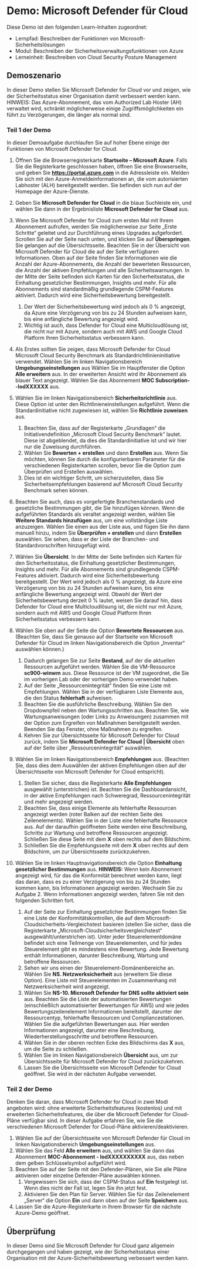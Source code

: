 <!---
---
Demo: Titel: „Microsoft Defender for Cloud“ Lernpfad/Modul/Lerneinheit: „Lernpfad: Beschreiben der Funktionen von Microsoft-Sicherheitslösungen; Modul 2: Beschreiben der Sicherheitsverwaltungsfunktionen von Azure; Lerneinheit 3: Beschreiben von Cloud Security Posture Management“
---
--->

# Demo: Microsoft Defender für Cloud

Diese Demo ist den folgenden Learn-Inhalten zugeordnet:

- Lernpfad: Beschreiben der Funktionen von Microsoft-Sicherheitslösungen
- Modul: Beschreiben der Sicherheitsverwaltungsfunktionen von Azure
- Lerneinheit: Beschreiben von Cloud Security Posture Management

## Demoszenario

In dieser Demo stellen Sie Microsoft Defender for Cloud vor und zeigen, wie der Sicherheitsstatus einer Organisation damit verbessert werden kann.  HINWEIS: Das Azure-Abonnement, das vom Authorized Lab Hoster (AH) verwaltet wird, schränkt möglicherweise einige Zugriffsmöglichkeiten ein führt zu Verzögerungen, die länger als normal sind.

### Teil 1 der Demo

In dieser Demoaufgabe durchlaufen Sie auf hoher Ebene einige der Funktionen von Microsoft Defender for Cloud.

1. Öffnen Sie die Browserregisterkarte **Startseite – Microsoft Azure**.  Falls Sie die Registerkarte geschlossen haben, öffnen Sie eine Browserseite, und geben Sie **https://portal.azure.com** in die Adressleiste ein. Melden Sie sich mit den Azure-Anmeldeinformationen an, die vom autorisierten Labhoster (ALH) bereitgestellt werden.  Sie befinden sich nun auf der Homepage der Azure-Dienste.

1. Geben Sie **Microsoft Defender for Cloud** in die blaue Suchleiste ein, und wählen Sie dann in der Ergebnisliste **Microsoft Defender for Cloud** aus.

1. Wenn Sie Microsoft Defender for Cloud zum ersten Mal mit Ihrem Abonnement aufrufen, werden Sie möglicherweise zur Seite „Erste Schritte“ geleitet und zur Durchführung eines Upgrades aufgefordert.  Scrollen Sie auf der Seite nach unten, und klicken Sie auf **Überspringen**.  Sie gelangen auf die Übersichtsseite. Beachten Sie in der Übersicht von Microsoft Defender für Cloud die auf der Seite verfügbaren Informationen.  Oben auf der Seite finden Sie Informationen wie die Anzahl der Azure-Abonnements, die Anzahl der bewerteten Ressourcen, die Anzahl der aktiven Empfehlungen und alle Sicherheitswarnungen.  In der Mitte der Seite befinden sich Karten für den Sicherheitsstatus, die Einhaltung gesetzlicher Bestimmungen, Insights und mehr.  Für alle Abonnements sind standardmäßig grundlegende CSPM-Features aktiviert. Dadurch wird eine Sicherheitsbewertung bereitgestellt.  
    1. Der Wert der Sicherheitsbewertung wird jedoch als 0 % angezeigt, da Azure eine Verzögerung von bis zu 24 Stunden aufweisen kann, bis eine anfängliche Bewertung angezeigt wird.  
    1. Wichtig ist auch, dass Defender for Cloud eine Multicloudlösung ist, die nicht nur mit Azure, sondern auch mit AWS und Google Cloud Platform Ihren Sicherheitsstatus verbessern kann.

1. Als Erstes sollten Sie zeigen, dass Microsoft Defender for Cloud Microsoft Cloud Security Benchmark als Standardrichtlinieninitiative verwendet.  Wählen Sie im linken Navigationsbereich **Umgebungseinstellungen** aus Wählen Sie im Hauptfenster die Option **Alle erweitern** aus.  In der erweiterten Ansicht wird Ihr Abonnement als blauer Text angezeigt.  Wählen Sie das Abonnement **MOC Subscription--lodXXXXXX** aus.

1. Wählen Sie im linken Navigationsbereich **Sicherheitsrichtlinie** aus. Diese Option ist unter den Richtlinieneinstellungen aufgeführt. Wenn die Standardinitiative nicht zugewiesen ist, wählen Sie **Richtlinie zuweisen** aus.
    1. Beachten Sie, dass auf der Registerkarte „Grundlagen“ die Initiativendefinition „Microsoft Cloud Security Benchmark“ lautet.  Diese ist abgeblendet, da dies die Standardinitiative ist und wir hier nur die Zuweisung durchführen.
    1. Wählen Sie **Bewerten + erstellen** und dann **Erstellen** aus. Wenn Sie möchten, können Sie durch die konfigurierbaren Parameter für die verschiedenen Registerkarten scrollen, bevor Sie die Option zum Überprüfen und Erstellen auswählen.
    1. Dies ist ein wichtiger Schritt, um sicherzustellen, dass Sie Sicherheitsempfehlungen basierend auf Microsoft Cloud Security Benchmark sehen können.  

1. Beachten Sie auch, dass es vorgefertigte Branchenstandards und gesetzliche Bestimmungen gibt, die Sie hinzufügen können. Wenn die aufgeführten Standards als veraltet angezeigt werden, wählen Sie **Weitere Standards hinzufügen** aus, um eine vollständige Liste anzuzeigen.  Wählen Sie einen aus der Liste aus, und fügen Sie ihn dann manuell hinzu, indem Sie **Überprüfen + erstellen** und dann **Erstellen** auswählen.  Sie sehen, dass er der Liste der Branchen- und Standardvorschriften hinzugefügt wird.

1. Wählen Sie **Übersicht**.  In der Mitte der Seite befinden sich Karten für den Sicherheitsstatus, die Einhaltung gesetzlicher Bestimmungen, Insights und mehr.  Für alle Abonnements sind grundlegende CSPM-Features aktiviert. Dadurch wird eine Sicherheitsbewertung bereitgestellt. Der Wert wird jedoch als 0 % angezeigt, da Azure eine Verzögerung von bis zu 24 Stunden aufweisen kann, bis eine anfängliche Bewertung angezeigt wird.  Obwohl der Wert der Sicherheitsbewertung derzeit 0 % lautet, weisen Sie darauf hin, dass Defender for Cloud eine Multicloudlösung ist, die nicht nur mit Azure, sondern auch mit AWS und Google Cloud Platform Ihren Sicherheitsstatus verbessern kann.

1. Wählen Sie oben auf der Seite die Option **Bewertete Ressourcen** aus.  (Beachten Sie, dass Sie genauso auf der Startseite von Microsoft Defender für Cloud im linken Navigationsbereich die Option „Inventar“ auswählen können.)
    1. Dadurch gelangen Sie zur Seite **Bestand**, auf der die aktuellen Ressourcen aufgeführt werden. Wählen Sie die VM-Ressource **sc900-winwm** aus. Diese Ressource ist der VM zugeordnet, die Sie im vorherigen Lab oder der vorherigen Demo verwendet haben.
    1. Auf der Seite „Ressourcenintegrität“ finden Sie eine Liste mit Empfehlungen.  Wählen Sie in der verfügbaren Liste Elemente aus, die den Status **fehlerhaft** aufweisen.
    1. Beachten Sie die ausführliche Beschreibung.  Wählen Sie den Dropdownpfeil neben den Wartungsschritten aus. Beachten Sie, wie Wartungsanweisungen (oder Links zu Anweisungen) zusammen mit der Option zum Ergreifen von Maßnahmen bereitgestellt werden.  Beenden Sie das Fenster, ohne Maßnahmen zu ergreifen.
    1. Kehren Sie zur Übersichtsseite für Microsoft Defender for Cloud zurück, indem Sie **Microsoft Defender for Cloud | Übersicht** oben auf der Seite über „Ressourcenintegrität“ auswählen.

1. Wählen Sie im linken Navigationsbereich **Empfehlungen** aus.  (Beachten Sie, dass dies dem Auswählen der aktiven Empfehlungen oben auf der Übersichtsseite von Microsoft Defender for Cloud entspricht).
    1. Stellen Sie sicher, dass die Registerkarte **Alle Empfehlungen** ausgewählt (unterstrichen) ist.  Beachten Sie die Dashboardansicht, in der aktive Empfehlungen nach Schweregrad, Ressourcenintegrität und mehr angezeigt werden.
    1. Beachten Sie, dass einige Elemente als fehlerhafte Ressourcen angezeigt werden (roter Balken auf der rechten Seite des Zeilenelements).  Wählen Sie in der Liste eine fehlerhafte Ressource aus.  Auf der daraufhin geöffneten Seite werden eine Beschreibung, Schritte zur Wartung und betroffene Ressourcen angezeigt. Schließen Sie diese Seite mit dem **X** oben rechts auf dem Bildschirm.
    1. Schließen Sie die Empfehlungsseite mit dem **X** oben rechts auf dem Bildschirm, um zur Übersichtsseite zurückzukehren.

1. Wählen Sie im linken Hauptnavigationsbereich die Option **Einhaltung gesetzlicher Bestimmungen** aus.  **HINWEIS:** Wenn kein Abonnement angezeigt wird, für das die Konformität berechnet werden kann, liegt das daran, dass es zu einer Verzögerung von bis zu 24 Stunden kommen kann, bis Informationen angezeigt werden. Wechseln Sie zu Aufgabe 2.  Wenn Informationen angezeigt werden, fahren Sie mit den folgenden Schritten fort.
    1. Auf der Seite zur Einhaltung gesetzlicher Bestimmungen finden Sie eine Liste der Konformitätskontrollen, die auf dem Microsoft-Cloudsicherheits-Vergleichstest basieren (stellen Sie sicher, dass die Registerkarte „Microsoft-Cloudsicherheitsvergleichstest“ ausgewählt/unterstrichen ist). Unter jeder Steuerelementdomäne befindet sich eine Teilmenge von Steuerelementen, und für jedes Steuerelement gibt es mindestens eine Bewertung. Jede Bewertung enthält Informationen, darunter Beschreibung, Wartung und betroffene Ressourcen.
    1. Sehen wir uns einen der Steuerelement-Domänenbereiche an. Wählen Sie **NS. Netzwerksicherheit** aus (erweitern Sie diese Option). Eine Liste mit Steuerelementen im Zusammenhang mit Netzwerksicherheit wird angezeigt.
    1. Wählen Sie **NS-10. Microsoft Defender for DNS sollte aktiviert sein** aus. Beachten Sie die Liste der automatisierten Bewertungen (einschließlich automatisierter Bewertungen für AWS) und wie jedes Bewertungszeilenelement Informationen bereitstellt, darunter der Ressourcentyp, fehlerhafte Ressourcen und Compliancestationen. Wählen Sie die aufgeführten Bewertungen aus.  Hier werden Informationen angezeigt, darunter eine Beschreibung, Wiederherstellungsschritte und betroffene Ressourcen.
    1. Wählen Sie in der oberen rechten Ecke des Bildschirms das **X** aus, um die Seite zu schließen.
    1. Wählen Sie im linken Navigationsbereich **Übersicht** aus, um zur Übersichtsseite für Microsoft Defender for Cloud zurückzukehren.
    1. Lassen Sie die Übersichtsseite von Microsoft Defender for Cloud geöffnet. Sie wird in der nächsten Aufgabe verwendet.

### Teil 2 der Demo

Denken Sie daran, dass Microsoft Defender for Cloud in zwei Modi angeboten wird: ohne erweiterte Sicherheitsfeatures (kostenlos) und mit erweiterten Sicherheitsfeatures, die über die Microsoft Defender for Cloud-Pläne verfügbar sind. In dieser Aufgabe erfahren Sie, wie Sie die verschiedenen Microsoft Defender for Cloud-Pläne aktivieren/deaktivieren.

1. Wählen Sie auf der Übersichtsseite von Microsoft Defender für Cloud im linken Navigationsbereich **Umgebungseinstellungen** aus.
1. Wählen Sie das Feld **Alle erweitern** aus, und wählen Sie dann das Abonnement **MOC-Abonnement - lodXXXXXXXXXX** aus, das neben dem gelben Schlüsselsymbol aufgeführt wird.
1. Beachten Sie auf der Seite mit den Defender-Plänen, wie Sie alle Pläne aktivieren oder einzelne Defender-Pläne auswählen können. 
    1. Vergewissern Sie sich, dass der CSPM-Status auf **Ein** festgelegt ist. Wenn dies nicht der Fall ist, legen Sie ihn jetzt fest.  
    1. Aktivieren Sie den Plan für Server.  Wählen Sie für das Zeilenelement „Server“ die Option **Ein** und dann oben auf der Seite **Speichern** aus.
1. Lassen Sie die Azure-Registerkarte in Ihrem Browser für die nächste Azure-Demo geöffnet.

## Überprüfung

In dieser Demo sind Sie Microsoft Defender for Cloud ganz allgemein durchgegangen und haben gezeigt, wie der Sicherheitsstatus einer Organisation mit der Azure-Sicherheitsbewertung verbessert werden kann.
